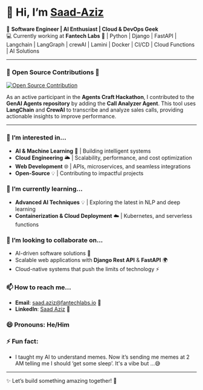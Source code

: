 # 👋 Hi, I’m [Saad-Aziz](https://github.com/Saad-Azi)

🔧 **Software Engineer | AI Enthusiast | Cloud & DevOps Geek**  
💻 Currently working at **Fantech Labs** 🚀 | Python | Django | FastAPI | Langchain | LangGraph | crewAI | Lamini | Docker | CI/CD | Cloud Functions | AI Solutions

---

### 🌟 **Open Source Contributions** 🌟
[![Open Source Contribution](https://img.shields.io/badge/Open%20Source%20Contribution-GenAI%20Agents%20PR%20Merged-%234CAF50)](https://github.com/NirDiamant/GenAI_Agents/pull/22#event-15407928155)

As an active participant in the **Agents Craft Hackathon**, I contributed to the **GenAI Agents repository** by adding the **Call Analyzer Agent**. This tool uses **LangChain** and **CrewAI** to transcribe and analyze sales calls, providing actionable insights to improve performance.

----
### 👀 **I’m interested in...**
- **AI & Machine Learning** 🤖 | Building intelligent systems
- **Cloud Engineering** 🌥️ | Scalability, performance, and cost optimization
- **Web Development** 🌐 | APIs, microservices, and seamless integrations
- **Open-Source** 💡 | Contributing to impactful projects

### 🌱 **I’m currently learning...**
- **Advanced AI Techniques** 💡 | Exploring the latest in NLP and deep learning
- **Containerization & Cloud Deployment** ☁️ | Kubernetes, and serverless functions

### 💞️ **I’m looking to collaborate on...**
- AI-driven software solutions 🤖
- Scalable web applications with **Django Rest API** & **FastAPI** 🌍
- Cloud-native systems that push the limits of technology ⚡

### 📫 **How to reach me...**
- **Email**: saad.aziz@fantechlabs.io 📧
- **LinkedIn**: [Saad Aziz](www.linkedin.com/in/saadazi120) 🔗

### 😄 **Pronouns**: He/Him

### ⚡ **Fun fact**:
- I taught my AI to understand memes. Now it’s sending me memes at 2 AM telling me I should ‘get some sleep’. It's a vibe but ...😅

---

✨ Let’s build something amazing together! 🚀
